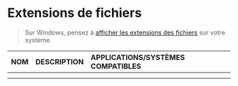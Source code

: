 # Extensions de fichiers

> Sur Windows, pensez à [afficher les extensions des fichiers](https://www.youtube.com/watch?v=ac1WdzSqatw) sur votre système.

|NOM|DESCRIPTION|APPLICATIONS/SYSTÈMES COMPATIBLES|
|:--|:--|:--|
||||
||||
